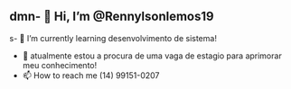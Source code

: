 dmn- 👋 Hi, I’m @Rennylsonlemos19
-
s- 🌱 I’m currently learning  desenvolvimento de sistema!
- 💞️ atualmente estou a procura de uma vaga de estagio para aprimorar meu conhecimento!
- 📫 How to reach me  (14) 99151-0207

<!---
Rennylsonlemos19/Rennylsonlemos19 is a ✨ special ✨ repository because its `README.md` (this file) appears on your GitHub profile.
You can click the Preview link to take a look at your changes.
--->

